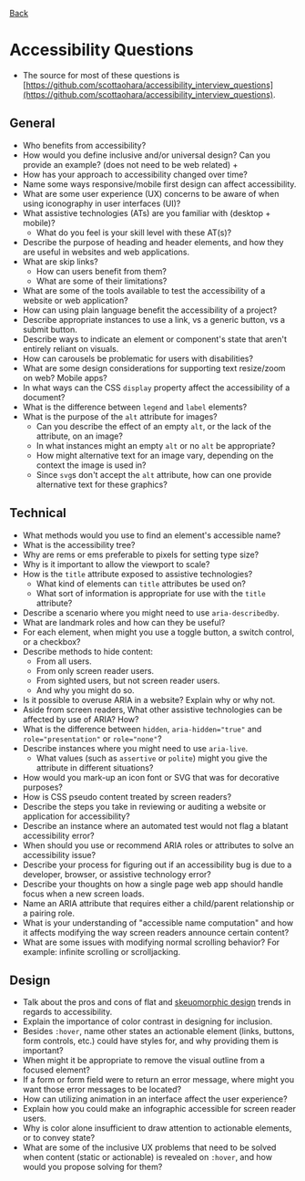 [Back](https://github.com/coolinmc6/front-end-dev#front-end-development)
<a name="top"></a>
# Accessibility Questions

- The source for most of these questions is [https://github.com/scottaohara/accessibility_interview_questions](https://github.com/scottaohara/accessibility_interview_questions).

## General
- Who benefits from accessibility?
- How would you define inclusive and/or universal design? Can you provide an example? (does not need to be web related)
	+ 
- How has your approach to accessibility changed over time?
- Name some ways responsive/mobile first design can affect accessibility.
- What are some user experience (UX) concerns to be aware of when using iconography in user interfaces (UI)?
- What assistive technologies (ATs) are you familiar with (desktop + mobile)?
    + What do you feel is your skill level with these AT(s)?
- Describe the purpose of heading and header elements, and how they are useful in websites and web applications.  
- What are skip links?
    + How can users benefit from them? 
    + What are some of their limitations?
- What are some of the tools available to test the accessibility of a website or web application?
- How can using plain language benefit the accessibility of a project?
- Describe appropriate instances to use a link, vs a generic button, vs a submit button.
- Describe ways to indicate an element or component's state that aren't entirely reliant on visuals.
- How can carousels be problematic for users with disabilities?
- What are some design considerations for supporting text resize/zoom on web? Mobile apps?
- In what ways can the CSS `display` property affect the accessibility of a document?
- What is the difference between `legend` and `label` elements?
- What is the purpose of the `alt` attribute for images? 
    + Can you describe the effect of an empty `alt`, or the lack of the attribute, on an image?  
    + In what instances might an empty `alt` or no `alt` be appropriate?
    + How might alternative text for an image vary, depending on the context the image is used in?
    + Since `svg`s don't accept the `alt` attribute, how can one provide alternative text for these graphics?


## Technical
- What methods would you use to find an element's accessible name?
- What is the accessibility tree?
- Why are rems or ems preferable to pixels for setting type size?
- Why is it important to allow the viewport to scale?
- How is the `title` attribute exposed to assistive technologies?
    + What kind of elements can `title` attributes be used on?
    + What sort of information is appropriate for use with the `title` attribute?
- Describe a scenario where you might need to use `aria-describedby`.
- What are landmark roles and how can they be useful?
- For each element, when might you use a toggle button, a switch control, or a checkbox?
- Describe methods to hide content:
    + From all users.
    + From only screen reader users.
    + From sighted users, but not screen reader users.
    + And why you might do so.
- Is it possible to overuse ARIA in a website?  Explain why or why not.
- Aside from screen readers, What other assistive technologies can be affected by use of ARIA? How?
- What is the difference between `hidden`, `aria-hidden="true"` and `role="presentation"` or `role="none"`?
- Describe instances where you might need to use `aria-live`.
    + What values (such as `assertive` or `polite`) might you give the attribute in different situations?
- How would you mark-up an icon font or SVG that was for decorative purposes?
- How is CSS pseudo content treated by screen readers?
- Describe the steps you take in reviewing or auditing a website or application for accessibility?
- Describe an instance where an automated test would not flag a blatant accessibility error?
- When should you use or recommend <abbr>ARIA</abbr> roles or attributes to solve an accessibility issue?
- Describe your process for figuring out if an accessibility bug is due to a developer, browser, or assistive technology error?
- Describe your thoughts on how a single page web app should handle focus when a new screen loads.
- Name an ARIA attribute that requires either a child/parent relationship or a pairing role.
- What is your understanding of "accessible name computation" and how it affects modifying the way screen readers announce certain content?
- What are some issues with modifying normal scrolling behavior? For example: infinite scrolling or scrolljacking.


## Design
- Talk about the pros and cons of flat and [skeuomorphic design](http://whatis.techtarget.com/definition/skeuomorphism) trends in regards to accessibility.
- Explain the importance of color contrast in designing for inclusion.
- Besides `:hover`, name other states an actionable element (links, buttons, form controls, etc.) could have styles for, and why providing them is important?
- When might it be appropriate to remove the visual outline from a focused element?
- If a form or form field were to return an error message, where might you want those error messages to be located?
- How can utilizing animation in an interface affect the user experience?
- Explain how you could make an infographic accessible for screen reader users.
- Why is color alone insufficient to draw attention to actionable elements, or to convey state?
- What are some of the inclusive UX problems that need to be solved when content (static or actionable) is revealed on `:hover`, and how would you propose solving for them?
